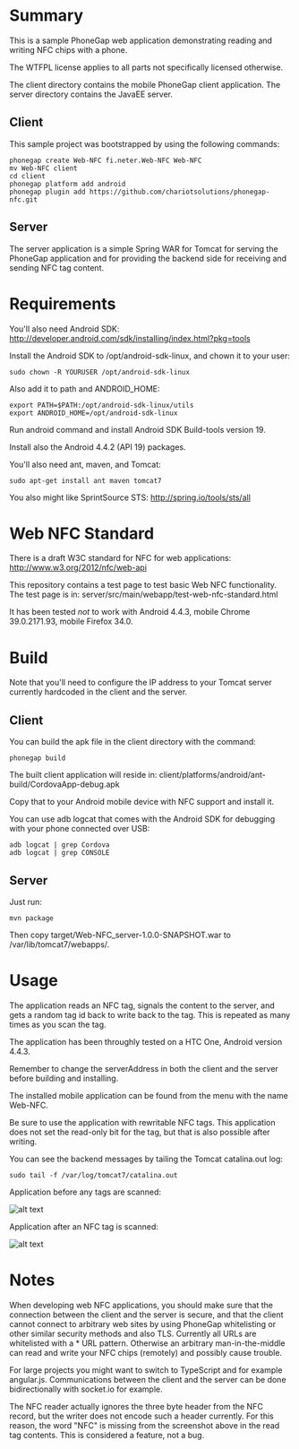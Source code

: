 # Summary #

This is a sample PhoneGap web application demonstrating reading and writing
NFC chips with a phone.

The WTFPL license applies to all parts not specifically licensed otherwise.

The client directory contains the mobile PhoneGap client application.
The server directory contains the JavaEE server.

## Client ##

This sample project was bootstrapped by using the following commands:

```
phonegap create Web-NFC fi.neter.Web-NFC Web-NFC
mv Web-NFC client
cd client
phonegap platform add android
phonegap plugin add https://github.com/chariotsolutions/phonegap-nfc.git
```

## Server ##

The server application is a simple Spring WAR for Tomcat for serving the PhoneGap application and
for providing the backend side for receiving and sending NFC tag content.

# Requirements #

You'll also need Android SDK: http://developer.android.com/sdk/installing/index.html?pkg=tools

Install the Android SDK to /opt/android-sdk-linux, and chown it to your user:

```
sudo chown -R YOURUSER /opt/android-sdk-linux
```

Also add it to path and ANDROID_HOME:

```
export PATH=$PATH:/opt/android-sdk-linux/utils
export ANDROID_HOME=/opt/android-sdk-linux
```

Run android command and install Android SDK Build-tools version 19.

Install also the Android 4.4.2 (API 19) packages.

You'll also need ant, maven, and Tomcat:

```
sudo apt-get install ant maven tomcat7
```

You also might like SprintSource STS: http://spring.io/tools/sts/all

# Web NFC Standard #

There is a draft W3C standard for NFC for web applications: http://www.w3.org/2012/nfc/web-api

This repository contains a test page to test basic Web NFC functionality.
The test page is in: server/src/main/webapp/test-web-nfc-standard.html

It has been tested _not_ to work with Android 4.4.3,
mobile Chrome 39.0.2171.93,
mobile Firefox 34.0.

# Build #

Note that you'll need to configure the IP address to your Tomcat server currently hardcoded in the client and the server.

## Client ##

You can build the apk file in the client directory with the command:

```
phonegap build
```

The built client application will reside in: client/platforms/android/ant-build/CordovaApp-debug.apk

Copy that to your Android mobile device with NFC support and install it.

You can use adb logcat that comes with the Android SDK for debugging with your phone connected over USB:

```
adb logcat | grep Cordova
adb logcat | grep CONSOLE
```

## Server ##

Just run:

```
mvn package
```

Then copy target/Web-NFC_server-1.0.0-SNAPSHOT.war to /var/lib/tomcat7/webapps/.

# Usage #

The application reads an NFC tag, signals the content to the server, and gets
a random tag id back to write back to the tag. This is repeated as many times
as you scan the tag.

The application has been throughly tested on a HTC One, Android version 4.4.3.

Remember to change the serverAddress in both the client and the server before building and installing.

The installed mobile application can be found from the menu with the name Web-NFC.

Be sure to use the application with rewritable NFC tags. This application does
not set the read-only bit for the tag, but that is also possible after writing.

You can see the backend messages by tailing the Tomcat catalina.out log:

```
sudo tail -f /var/log/tomcat7/catalina.out
```

Application before any tags are scanned:

![alt text](first.png "Before tags are scanned")

Application after an NFC tag is scanned:

![alt text](second.png "After a tag is scanned")

# Notes #

When developing web NFC applications, you should make sure that the connection
between the client and the server is secure, and that the client cannot connect
to arbitrary web sites by using PhoneGap whitelisting or other similar security
methods and also TLS. Currently all URLs are whitelisted with a * URL pattern.
Otherwise an arbitrary man-in-the-middle can read and
write your NFC chips (remotely) and possibly cause trouble.

For large projects you might want to switch to TypeScript and for example angular.js.
Communications between the client and the server can be done bidirectionally with socket.io for example.

The NFC reader actually ignores the three byte header from the NFC record, but
the writer does not encode such a header currently. For this reason, the word
"NFC" is missing from the screenshot above in the read tag contents. This is
considered a feature, not a bug.
